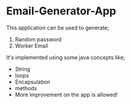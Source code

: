 # Email-Generator-App
This application can be used to generate;
1. Random password
2. Worker Email

It's implemented using some java concepts like;
- String
- loops
- Encapsulation
- methods
- More improvement on the app is allowed!
